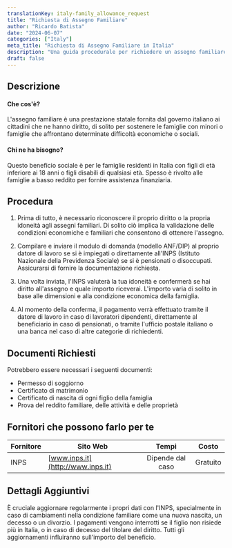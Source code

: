 ```yaml
---
translationKey: italy-family_allowance_request
title: "Richiesta di Assegno Familiare"
author: "Ricardo Batista"
date: "2024-06-07"
categories: ["Italy"]
meta_title: "Richiesta di Assegno Familiare in Italia"
description: "Una guida procedurale per richiedere un assegno familiare in Italia"
draft: false
---
```


## Descrizione
#### Che cos'è?
L'assegno familiare è una prestazione statale fornita dal governo italiano ai cittadini che ne hanno diritto, di solito per sostenere le famiglie con minori o famiglie che affrontano determinate difficoltà economiche o sociali.

#### Chi ne ha bisogno?
Questo beneficio sociale è per le famiglie residenti in Italia con figli di età inferiore ai 18 anni o figli disabili di qualsiasi età. Spesso è rivolto alle famiglie a basso reddito per fornire assistenza finanziaria.

## Procedura

1. Prima di tutto, è necessario riconoscere il proprio diritto o la propria idoneità agli assegni familiari. Di solito ciò implica la validazione delle condizioni economiche e familiari che consentono di ottenere l'assegno.

2. Compilare e inviare il modulo di domanda (modello ANF/DIP) al proprio datore di lavoro se si è impiegati o direttamente all'INPS (Istituto Nazionale della Previdenza Sociale) se si è pensionati o disoccupati. Assicurarsi di fornire la documentazione richiesta.

3. Una volta inviata, l'INPS valuterà la tua idoneità e confermerà se hai diritto all'assegno e quale importo riceverai. L'importo varia di solito in base alle dimensioni e alla condizione economica della famiglia.

4. Al momento della conferma, il pagamento verrà effettuato tramite il datore di lavoro in caso di lavoratori dipendenti, direttamente al beneficiario in caso di pensionati, o tramite l'ufficio postale italiano o una banca nel caso di altre categorie di richiedenti.

## Documenti Richiesti

Potrebbero essere necessari i seguenti documenti:
- Permesso di soggiorno
- Certificato di matrimonio
- Certificato di nascita di ogni figlio della famiglia
- Prova del reddito familiare, delle attività e delle proprietà

## Fornitori che possono farlo per te

| Fornitore        |     Sito Web     |     Tempi    |       Costo      |
| --------------- | --------------- |  :-------------: | :-------------: |
| INPS            |  [www.inps.it](http://www.inps.it)       |   Dipende dal caso  |      Gratuito       |

## Dettagli Aggiuntivi
È cruciale aggiornare regolarmente i propri dati con l'INPS, specialmente in caso di cambiamenti nella condizione familiare come una nuova nascita, un decesso o un divorzio. I pagamenti vengono interrotti se il figlio non risiede più in Italia, o in caso di decesso del titolare del diritto. Tutti gli aggiornamenti influiranno sull'importo del beneficio.